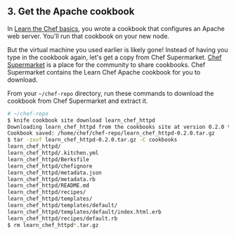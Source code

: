 ## 3. Get the Apache cookbook

In [Learn the Chef basics](/learn-the-basics/rhel/), you wrote a cookbook that configures an Apache web server. You'll run that cookbook on your new node.

But the virtual machine you used earlier is likely gone! Instead of having you type in the cookbook again, let's get a copy from Chef Supermarket. [Chef Supermarket](https://supermarket.chef.io/) is a place for the community to share cookbooks. Chef Supermarket contains the Learn Chef Apache cookbook for you to download.

From your <code class="file-path">~/chef-repo</code> directory, run these commands to download the cookbook from Chef Supermarket and extract it.

```bash
# ~/chef-repo
$ knife cookbook site download learn_chef_httpd
Downloading learn_chef_httpd from the cookbooks site at version 0.2.0 to /home/chef/chef-repo/learn_chef_httpd-0.2.0.tar.gz
Cookbook saved: /home/chef/chef-repo/learn_chef_httpd-0.2.0.tar.gz
$ tar -zxvf learn_chef_httpd-0.2.0.tar.gz -C cookbooks
learn_chef_httpd/
learn_chef_httpd/.kitchen.yml
learn_chef_httpd/Berksfile
learn_chef_httpd/chefignore
learn_chef_httpd/metadata.json
learn_chef_httpd/metadata.rb
learn_chef_httpd/README.md
learn_chef_httpd/recipes/
learn_chef_httpd/templates/
learn_chef_httpd/templates/default/
learn_chef_httpd/templates/default/index.html.erb
learn_chef_httpd/recipes/default.rb
$ rm learn_chef_httpd*.tar.gz
```
